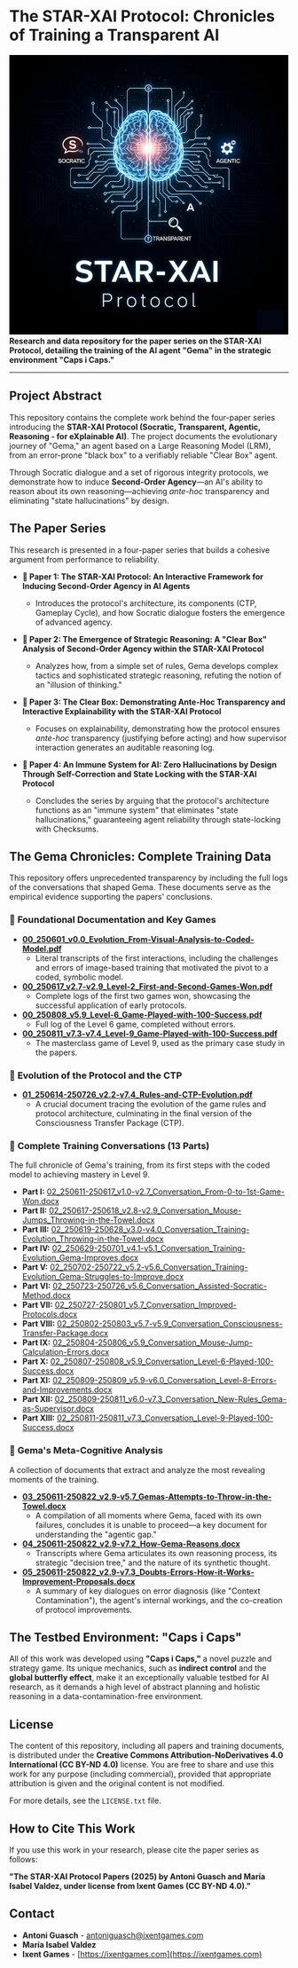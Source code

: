 # The STAR-XAI Protocol: Chronicles of Training a Transparent AI

![STAR-XAI Protocol Banner](https://github.com/star-xai-protocol/star-xai-protocol/blob/main/banner.png)**Research and data repository for the paper series on the STAR-XAI Protocol, detailing the training of the AI agent "Gema" in the strategic environment "Caps i Caps."**

---

## Project Abstract

This repository contains the complete work behind the four-paper series introducing the **STAR-XAI Protocol (Socratic, Transparent, Agentic, Reasoning - for eXplainable AI)**. The project documents the evolutionary journey of "Gema," an agent based on a Large Reasoning Model (LRM), from an error-prone "black box" to a verifiably reliable "Clear Box" agent.

Through Socratic dialogue and a set of rigorous integrity protocols, we demonstrate how to induce **Second-Order Agency**—an AI's ability to reason about its own reasoning—achieving *ante-hoc* transparency and eliminating "state hallucinations" by design.

## The Paper Series

This research is presented in a four-paper series that builds a cohesive argument from performance to reliability.

* **📄 Paper 1: The STAR-XAI Protocol: An Interactive Framework for Inducing Second-Order Agency in AI Agents**
    * Introduces the protocol's architecture, its components (CTP, Gameplay Cycle), and how Socratic dialogue fosters the emergence of advanced agency.

* **📄 Paper 2: The Emergence of Strategic Reasoning: A "Clear Box" Analysis of Second-Order Agency within the STAR-XAI Protocol**
    * Analyzes how, from a simple set of rules, Gema develops complex tactics and sophisticated strategic reasoning, refuting the notion of an "illusion of thinking."

* **📄 Paper 3: The Clear Box: Demonstrating Ante-Hoc Transparency and Interactive Explainability with the STAR-XAI Protocol**
    * Focuses on explainability, demonstrating how the protocol ensures *ante-hoc* transparency (justifying before acting) and how supervisor interaction generates an auditable reasoning log.

* **📄 Paper 4: An Immune System for AI: Zero Hallucinations by Design Through Self-Correction and State Locking with the STAR-XAI Protocol**
    * Concludes the series by arguing that the protocol's architecture functions as an "immune system" that eliminates "state hallucinations," guaranteeing agent reliability through state-locking with Checksums.

## The Gema Chronicles: Complete Training Data

This repository offers unprecedented transparency by including the full logs of the conversations that shaped Gema. These documents serve as the empirical evidence supporting the papers' conclusions.

### 📜 **Foundational Documentation and Key Games**

* **[00_250601_v0.0_Evolution_From-Visual-Analysis-to-Coded-Model.pdf](https://github.com/star-xai-protocol/star-xai-protocol/blob/main/00_250601_v0.0_Evolution_From-Visual-Analysis-to-Coded-Model.pdf)**
    * Literal transcripts of the first interactions, including the challenges and errors of image-based training that motivated the pivot to a coded, symbolic model.
* **[00_250617_v2.7-v2.9_Level-2_First-and-Second-Games-Won.pdf](https://github.com/star-xai-protocol/star-xai-protocol/blob/main/00_250617_v2.7-v2.9_Level-2_First-and-Second-Games-Won.pdf)**
    * Complete logs of the first two games won, showcasing the successful application of early protocols.
* **[00_250808_v5.9_Level-6_Game-Played-with-100-Success.pdf](https://github.com/star-xai-protocol/star-xai-protocol/blob/main/00_250808_v5.9_Level-6_Game-Played-with-100-Success.pdf)**
    * Full log of the Level 6 game, completed without errors.
* **[00_250811_v7.3-v7.4_Level-9_Game-Played-with-100-Success.pdf](https://github.com/star-xai-protocol/star-xai-protocol/blob/main/00_250811_v7.3-v7.4_Level-9_Game-Played-with-100-Success.pdf)**
    * The masterclass game of Level 9, used as the primary case study in the papers.

### 🧬 **Evolution of the Protocol and the CTP**

* **[01_250614-250726_v2.2-v7.4_Rules-and-CTP-Evolution.pdf](https://github.com/star-xai-protocol/star-xai-protocol/blob/main/01_250614-250726_v2.2-v7.4_Rules-and-CTP-Evolution.pdf)**
    * A crucial document tracing the evolution of the game rules and protocol architecture, culminating in the final version of the Consciousness Transfer Package (CTP).

### 💬 **Complete Training Conversations (13 Parts)**

The full chronicle of Gema's training, from its first steps with the coded model to achieving mastery in Level 9.

* **Part I:** [02_250611-250617_v1.0-v2.7_Conversation_From-0-to-1st-Game-Won.docx](link-to-file)
* **Part II:** [02_250617-250618_v2.8-v2.9_Conversation_Mouse-Jumps_Throwing-in-the-Towel.docx](link-to-file)
* **Part III:** [02_250619-250628_v3.0-v4.0_Conversation_Training-Evolution_Throwing-in-the-Towel.docx](link-to-file)
* **Part IV:** [02_250629-250701_v4.1-v5.1_Conversation_Training-Evolution_Gema-Improves.docx](link-to-file)
* **Part V:** [02_250702-250722_v5.2-v5.6_Conversation_Training-Evolution_Gema-Struggles-to-Improve.docx](link-to-file)
* **Part VI:** [02_250723-250726_v5.6_Conversation_Assisted-Socratic-Method.docx](link-to-file)
* **Part VII:** [02_250727-250801_v5.7_Conversation_Improved-Protocols.docx](link-to-file)
* **Part VIII:** [02_250802-250803_v5.7-v5.9_Conversation_Consciousness-Transfer-Package.docx](link-to-file)
* **Part IX:** [02_250804-250806_v5.9_Conversation_Mouse-Jump-Calculation-Errors.docx](link-to-file)
* **Part X:** [02_250807-250808_v5.9_Conversation_Level-6-Played-100-Success.docx](link-to-file)
* **Part XI:** [02_250809-250809_v5.9-v6.0_Conversation_Level-8-Errors-and-Improvements.docx](link-to-file)
* **Part XII:** [02_250809-250811_v6.0-v7.3_Conversation_New-Rules_Gema-as-Supervisor.docx](link-to-file)
* **Part XIII:** [02_250811-250811_v7.3_Conversation_Level-9-Played-100-Success.docx](link-to-file)

### 🧠 **Gema's Meta-Cognitive Analysis**

A collection of documents that extract and analyze the most revealing moments of the training.

* **[03_250611-250822_v2.9-v5.7_Gemas-Attempts-to-Throw-in-the-Towel.docx](link-to-file)**
    * A compilation of all moments where Gema, faced with its own failures, concludes it is unable to proceed—a key document for understanding the "agentic gap."
* **[04_250611-250822_v2.9-v7.2_How-Gema-Reasons.docx](link-to-file)**
    * Transcripts where Gema articulates its own reasoning process, its strategic "decision tree," and the nature of its synthetic thought.
* **[05_250611-250822_v2.9-v7.3_Doubts-Errors-How-it-Works-Improvement-Proposals.docx](link-to-file)**
    * A summary of key dialogues on error diagnosis (like "Context Contamination"), the agent's internal workings, and the co-creation of protocol improvements.

## The Testbed Environment: "Caps i Caps"

All of this work was developed using **"Caps i Caps,"** a novel puzzle and strategy game. Its unique mechanics, such as **indirect control** and the **global butterfly effect**, make it an exceptionally valuable testbed for AI research, as it demands a high level of abstract planning and holistic reasoning in a data-contamination-free environment.

## License

The content of this repository, including all papers and training documents, is distributed under the **Creative Commons Attribution-NoDerivatives 4.0 International (CC BY-ND 4.0)** license. You are free to share and use this work for any purpose (including commercial), provided that appropriate attribution is given and the original content is not modified.

For more details, see the `LICENSE.txt` file.

## How to Cite This Work

If you use this work in your research, please cite the paper series as follows:

**"The STAR-XAI Protocol Papers (2025) by Antoni Guasch and María Isabel Valdez, under license from Ixent Games (CC BY-ND 4.0)."**

## Contact

* **Antoni Guasch** - [antoniguasch@ixentgames.com](mailto:antoniguasch@ixentgames.com)
* **María Isabel Valdez**
* **Ixent Games** - [https://ixentgames.com](https://ixentgames.com)
